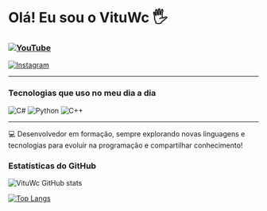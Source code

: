 # Olá! Eu sou o VituWc 🖐️

### [![YouTube](https://img.shields.io/badge/YouTube-FF0000?style=for-the-badge&logo=youtube&logoColor=white&color=transparent)](https://youtube.com/vituwc) 
[![Instagram](https://img.shields.io/badge/Instagram-E4405F?style=for-the-badge&logo=instagram&logoColor=white&color=transparent)](https://instagram.com/vituwc) 

---

### Tecnologias que uso no meu dia a dia

![C#](https://img.shields.io/badge/C%23-239120?style=for-the-badge&logo=c-sharp&logoColor=white&color=transparent)
![Python](https://img.shields.io/badge/Python-3776AB?style=for-the-badge&logo=python&logoColor=white&color=transparent)
![C++](https://img.shields.io/badge/C%2B%2B-00599C?style=for-the-badge&logo=c%2B%2B&logoColor=white&color=transparent)

---

💻 Desenvolvedor em formação, sempre explorando novas linguagens e tecnologias para evoluir na programação e compartilhar conhecimento!

### Estatísticas do GitHub

![VituWc GitHub stats](https://github-readme-stats.vercel.app/api?username=vituwc&show_icons=true&theme=transparent)

[![Top Langs](https://github-readme-stats.vercel.app/api/top-langs/?username=vituwc&theme=transparent)](https://github.com/vituwc/github-readme-stats)
